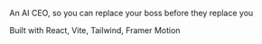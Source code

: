 An AI CEO, so you can replace your boss before they replace you

Built with React, Vite, Tailwind, Framer Motion